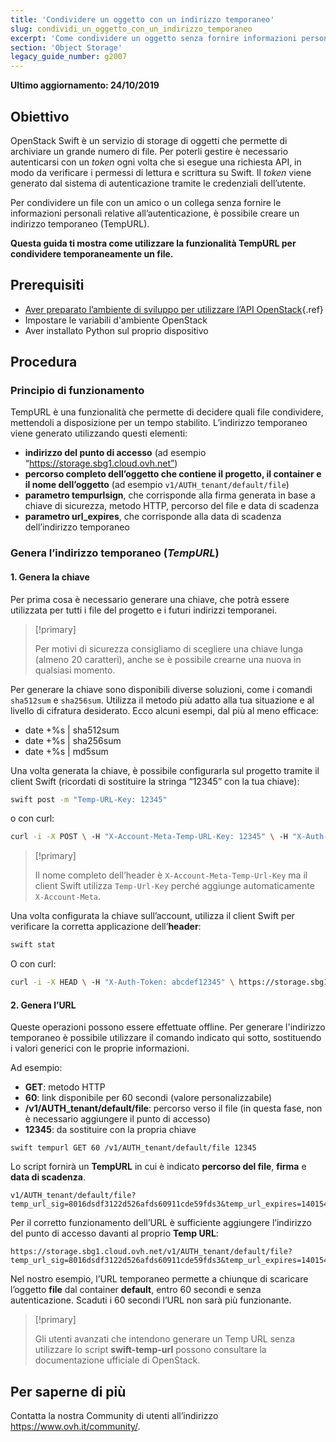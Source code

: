 ```yaml
---
title: 'Condividere un oggetto con un indirizzo temporaneo'
slug: condividi_un_oggetto_con_un_indirizzo_temporaneo
excerpt: 'Come condividere un oggetto senza fornire informazioni personali'
section: 'Object Storage'
legacy_guide_number: g2007
---
```


**Ultimo aggiornamento: 24/10/2019**

## Obiettivo 

OpenStack Swift è un servizio di storage di oggetti che permette di archiviare un grande numero di file. Per poterli gestire è necessario autenticarsi con un *token* ogni volta che si esegue una richiesta API, in modo da verificare i permessi di lettura e scrittura su Swift.  Il *token* viene generato dal sistema di autenticazione tramite le credenziali dell’utente.

Per condividere un file con un amico o un collega senza fornire le informazioni personali relative all’autenticazione, è possibile creare un indirizzo temporaneo (TempURL).

**Questa guida ti mostra come utilizzare la funzionalità TempURL per condividere temporaneamente un file.**

## Prerequisiti

- [Aver preparato l’ambiente di sviluppo per utilizzare l’API OpenStack](https://docs.ovh.com/it/public-cloud/prepara_il_tuo_ambiente_di_sviluppo_per_utilizzare_lapi_openstack/){.ref}
- Impostare le variabili d'ambiente OpenStack
- Aver installato Python sul proprio dispositivo

## Procedura

### Principio di funzionamento

TempURL è una funzionalità che permette di decidere quali file condividere, mettendoli a disposizione per un tempo stabilito. L’indirizzo temporaneo viene generato utilizzando questi elementi:

- **indirizzo del punto di accesso** (ad esempio “https://storage.sbg1.cloud.ovh.net”)
- **percorso completo dell’oggetto che contiene il progetto, il container e il nome dell’oggetto** (ad esempio `v1/AUTH_tenant/default/file`)
- **parametro tempurlsign**, che corrisponde alla firma generata in base a chiave di sicurezza, metodo HTTP, percorso del file e data di scadenza
- **parametro url_expires**, che corrisponde alla data di scadenza dell’indirizzo temporaneo

### Genera l’indirizzo temporaneo (*TempURL*)

#### 1. Genera la chiave

Per prima cosa è necessario generare una chiave, che potrà essere utilizzata per tutti i file del progetto  e i futuri indirizzi temporanei. 

> [!primary]
>
> Per motivi di sicurezza consigliamo di scegliere una chiave lunga (almeno 20 caratteri), anche se è possibile crearne una nuova in qualsiasi momento.
> 

Per generare la chiave sono disponibili diverse soluzioni, come i comandi `sha512sum` e `sha256sum`. Utilizza il metodo più adatto alla tua situazione e al livello di cifratura desiderato. Ecco alcuni esempi, dal più al meno efficace:

- date +%s | sha512sum
- date +%s | sha256sum
- date +%s | md5sum 

Una volta generata la chiave, è possibile configurarla sul progetto tramite il client Swift (ricordati di sostituire la stringa “12345” con la tua chiave):

```bash
swift post -m "Temp-URL-Key: 12345"
```

o con curl:

```bash
curl -i -X POST \ -H "X-Account-Meta-Temp-URL-Key: 12345" \ -H "X-Auth-Token: abcdef12345" \ https://storage.sbg1.cloud.ovh.net/v1/AUTH_ProjectID
```

> [!primary]
>
> Il nome completo dell’header è `X-Account-Meta-Temp-Url-Key` ma il client Swift utilizza `Temp-Url-Key` perché aggiunge automaticamente `X-Account-Meta`.
> 

Una volta configurata la chiave sull’account, utilizza il client Swift per verificare la corretta applicazione dell’**header**:

```bash
swift stat
```

O con curl:

```bash
curl -i -X HEAD \ -H "X-Auth-Token: abcdef12345" \ https://storage.sbg1.cloud.ovh.net/v1/AUTH_ProjectID
```

#### 2. Genera l’URL

Queste operazioni possono essere effettuate offline. Per generare l'indirizzo temporaneo è possibile utilizzare il comando indicato qui sotto, sostituendo i valori generici con le proprie informazioni.

Ad esempio:

- **GET**: metodo HTTP
- **60**: link disponibile per 60 secondi (valore personalizzabile)
- **/v1/AUTH_tenant/default/file**: percorso verso il file (in questa fase, non è necessario aggiungere il punto di accesso)
- **12345**: da sostituire con la propria chiave

```
swift tempurl GET 60 /v1/AUTH_tenant/default/file 12345
```

Lo script fornirà un **TempURL** in cui è indicato **percorso del file**, **firma** e **data di scadenza**.

```
v1/AUTH_tenant/default/file?temp_url_sig=8016dsdf3122d526afds60911cde59fds3&temp_url_expires=1401548543
```

Per il corretto funzionamento dell’URL è sufficiente aggiungere l’indirizzo del punto di accesso davanti al proprio **Temp URL**:

```
https://storage.sbg1.cloud.ovh.net/v1/AUTH_tenant/default/file?temp_url_sig=8016dsdf3122d526afds60911cde59fds3&temp_url_expires=1401548543
```

Nel nostro esempio, l’URL temporaneo permette a chiunque di scaricare l’oggetto **file** dal container **default**, entro 60 secondi e senza autenticazione. Scaduti i 60 secondi l’URL non sarà più funzionante.

> [!primary]
>
> Gli utenti avanzati che intendono generare un Temp URL senza utilizzare lo script **swift-temp-url** possono consultare la documentazione ufficiale di OpenStack.

## Per saperne di più

Contatta la nostra Community di utenti all’indirizzo <https://www.ovh.it/community/>.